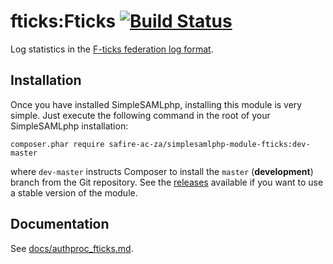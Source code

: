 fticks:Fticks     [![Build Status](https://travis-ci.org/safire-ac-za/simplesamlphp-module-fticks.svg?branch=master)](https://travis-ci.org/safire-ac-za/simplesamlphp-module-fticks)
=============

Log statistics in the [F-ticks federation log format](https://wiki.geant.org/display/gn42jra3/F-ticks+standard).

Installation
------------

Once you have installed SimpleSAMLphp, installing this module is
very simple.  Just execute the following command in the root of your
SimpleSAMLphp installation:

```
composer.phar require safire-ac-za/simplesamlphp-module-fticks:dev-master
```

where `dev-master` instructs Composer to install the `master` (**development**)
branch from the Git repository. See the
[releases](https://github.com/safire-ac-za/simplesamlphp-module-fticks/releases)
available if you want to use a stable version of the module.

Documentation
-------------

See [docs/authproc_fticks.md](https://github.com/safire-ac-za/simplesamlphp-module-fticks/blob/master/docs/authproc_fticks.md).

